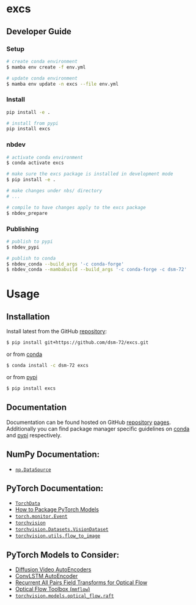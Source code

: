 # excs

<!-- WARNING: THIS FILE WAS AUTOGENERATED! DO NOT EDIT! -->

## Developer Guide

### Setup

``` sh
# create conda environment
$ mamba env create -f env.yml

# update conda environment
$ mamba env update -n excs --file env.yml
```

### Install

``` sh
pip install -e .

# install from pypi
pip install excs
```

### nbdev

``` sh
# activate conda environment
$ conda activate excs

# make sure the excs package is installed in development mode
$ pip install -e .

# make changes under nbs/ directory
# ...

# compile to have changes apply to the excs package
$ nbdev_prepare
```

### Publishing

``` sh
# publish to pypi
$ nbdev_pypi

# publish to conda
$ nbdev_conda --build_args '-c conda-forge'
$ nbdev_conda --mambabuild --build_args '-c conda-forge -c dsm-72'
```

# Usage

## Installation

Install latest from the GitHub
[repository](https://github.com/dsm-72/excs):

``` sh
$ pip install git+https://github.com/dsm-72/excs.git
```

or from [conda](https://anaconda.org/dsm-72/excs)

``` sh
$ conda install -c dsm-72 excs
```

or from [pypi](https://pypi.org/project/excs/)

``` sh
$ pip install excs
```

## Documentation

Documentation can be found hosted on GitHub
[repository](https://github.com/dsm-72/excs)
[pages](https://dsm-72.github.io/excs/). Additionally you can find
package manager specific guidelines on
[conda](https://anaconda.org/dsm-72/excs) and
[pypi](https://pypi.org/project/excs/) respectively.

## NumPy Documentation:

- [`np.DataSource`](https://numpy.org/doc/stable/reference/generated/numpy.DataSource.html)

## PyTorch Documentation:

- [`TorchData`](https://pytorch.org/data/beta/index.html)
- [How to Package PyTorch
  Models](https://pytorch.org/docs/stable/package.html)
- [`torch.monitor.Event`](https://pytorch.org/docs/stable/monitor.html#torch.monitor.Event)
- [`torchvision`](https://pytorch.org/vision/stable/index.html)
- [`torchvision.Datasets.VisionDataset`](https://pytorch.org/vision/stable/generated/torchvision.datasets.VisionDataset.html#torchvision.datasets.VisionDataset)
- [`torchvision.utils.flow_to_image`](https://pytorch.org/vision/stable/generated/torchvision.utils.flow_to_image.html)

## PyTorch Models to Consider:

- [Diffusion Video
  AutoEncoders](https://github.com/man805/Diffusion-Video-Autoencoders)
- [ConvLSTM
  AutoEncoder](https://holmdk.github.io/2020/04/02/video_prediction.html)
- [Recurrent All Pairs Field Transforms for Optical
  Flow](https://github.com/princeton-vl/RAFT/blob/master/core/raft.py)
- [Optical Flow Toolbox
  (`mmflow`)](https://github.com/open-mmlab/mmflow/blob/master/docs/en/intro.md)
- [`torchvision.models.optical_flow.raft`](https://github.com/pytorch/vision/blob/main/torchvision/models/optical_flow/raft.py)
